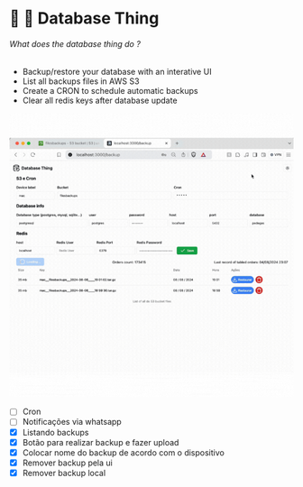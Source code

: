 # 🎲 👹 Database Thing

###### What does the database thing do ?
- Backup/restore your database with an interative UI
- List all backups files in AWS S3
- Create a CRON to schedule automatic backups 
- Clear all redis keys after database update


<img src="public/gif.gif"/>

- [ ] Cron
- [ ] Notificações via whatsapp
- [x] Listando backups
- [x] Botão para realizar backup e fazer upload
- [x] Colocar nome do backup de acordo com o dispositivo
- [x] Remover backup pela ui
- [x] Remover backup local
